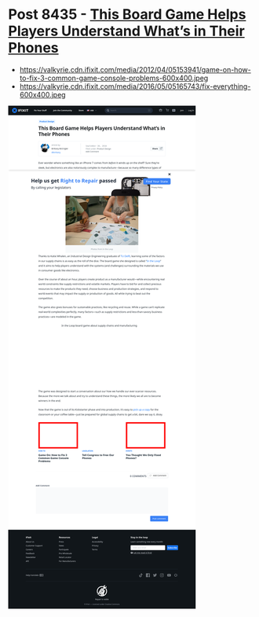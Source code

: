 # Post 8435 - [This Board Game Helps Players Understand What&#8217;s in Their Phones](https://www.ifixit.com/News/8435/in-the-loop)

- https://valkyrie.cdn.ifixit.com/media/2012/04/05153941/game-on-how-to-fix-3-common-game-console-problems-600x400.jpeg
- https://valkyrie.cdn.ifixit.com/media/2016/05/05165743/fix-everything-600x400.jpeg

![screencap](screenshots/df577666-acd8-473d-a1a1-ff52e2e0e4fb.png)
